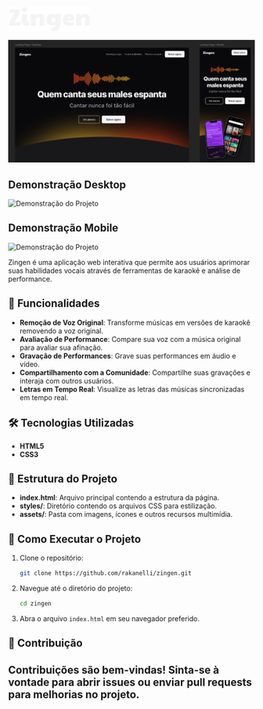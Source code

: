 ![Zingen Icon](assets/icons/zingen-icon.svg)


![Zingen Screenshot](.github/zingen.png)

## Demonstração Desktop

![Demonstração do Projeto](.github/desktop.gif)

## Demonstração Mobile

![Demonstração do Projeto](.github/mobile.gif)

Zingen é uma aplicação web interativa que permite aos usuários aprimorar suas habilidades vocais através de ferramentas de karaokê e análise de performance.

## 🎯 Funcionalidades

- **Remoção de Voz Original**: Transforme músicas em versões de karaokê removendo a voz original.
- **Avaliação de Performance**: Compare sua voz com a música original para avaliar sua afinação.
- **Gravação de Performances**: Grave suas performances em áudio e vídeo.
- **Compartilhamento com a Comunidade**: Compartilhe suas gravações e interaja com outros usuários.
- **Letras em Tempo Real**: Visualize as letras das músicas sincronizadas em tempo real.

## 🛠 Tecnologias Utilizadas

- **HTML5**
- **CSS3**

## 📂 Estrutura do Projeto

- **index.html**: Arquivo principal contendo a estrutura da página.
- **styles/**: Diretório contendo os arquivos CSS para estilização.
- **assets/**: Pasta com imagens, ícones e outros recursos multimídia.

## 🚀 Como Executar o Projeto

1. Clone o repositório:
   ```bash
   git clone https://github.com/rakanelli/zingen.git
   ```
2. Navegue até o diretório do projeto:
   ```bash
   cd zingen
   ```
3. Abra o arquivo `index.html` em seu navegador preferido.

## 🤝 Contribuição

Contribuições são bem-vindas! Sinta-se à vontade para abrir issues ou enviar pull requests para melhorias no projeto.
---